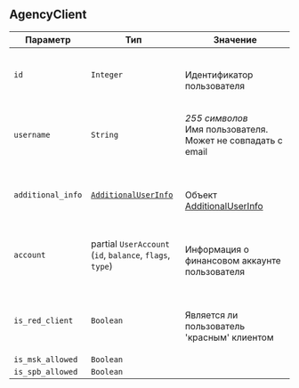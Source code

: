 
## AgencyClient


<table>
    <thead>
        <tr><th>Параметр</th><th>Тип</th><th>Значение</th></tr>
    </thead>
    <tbody>
        <tr>
            <td><code>id</code></td>
            <td><code>Integer</code></td>
            <td><p><br />Идентификатор пользователя</p></td>
        </tr><tr>
            <td><code>username</code></td>
            <td><code>String</code></td>
            <td><p><em>255 символов</em> <br />Имя пользователя. Может не совпадать с email</p></td>
        </tr><tr>
            <td><code>additional_info</code></td>
            <td><a href="additionaluserinfo.md"><code>AdditionalUserInfo</code></a></td>
            <td><p><br />Объект <a href="#object_additionaluserinfo">AdditionalUserInfo</a></p></td>
        </tr><tr>
            <td><code>account</code></td>
            <td>partial <code>UserAccount</code><br />
(<code>id</code>, <code>balance</code>, <code>flags</code>, <code>type</code>)
</td>
            <td><p><br />Информация о финансовом аккаунте пользователя</p></td>
        </tr><tr>
            <td><code>is_red_client</code></td>
            <td><code>Boolean</code></td>
            <td><p><br />Является ли пользователь 'красным' клиентом</p></td>
        </tr><tr>
            <td><code>is_msk_allowed</code></td>
            <td><code>Boolean</code></td>
            <td></td>
        </tr><tr>
            <td><code>is_spb_allowed</code></td>
            <td><code>Boolean</code></td>
            <td></td>
        </tr>
    </tbody>
</table>